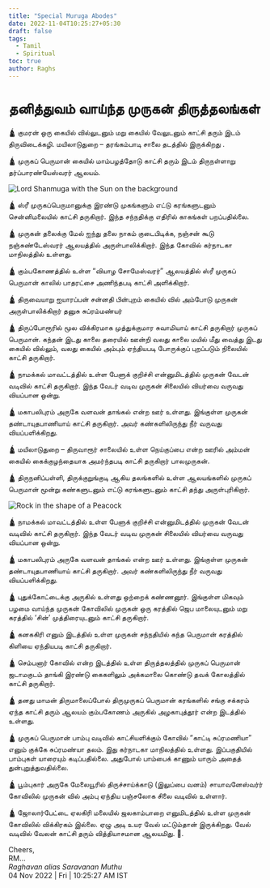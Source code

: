 ```yaml
---
title: "Special Muruga Abodes"
date: 2022-11-04T10:25:27+05:30
draft: false
tags:
  - Tamil
  - Spiritual
toc: true
author: Raghs
---
```


# தனித்துவம் வாய்ந்த முருகன் திருத்தலங்கள்

🛕 குமரன் ஒரு கையில் வில்லுடனும் மறு கையில் வேலுடனும் காட்சி தரும் இடம் திருவிடைக்கழி. மயிலாடுதுறை – தரங்கம்பாடி சாலை தடத்தில் இருக்கிறது .

🛕 முருகப் பெருமான் கையில் மாம்பழத்தோடு காட்சி தரும் இடம் திருநள்ளாறு தர்ப்பாரண்யேஸ்வரர் ஆலயம்.

<img src="https://raghsonline.com/spiritual/LordShanmugar-Sun-Backdrop.jpg" alt="Lord Shanmuga with the Sun on the background"/>

<!--more-->

🛕 ஸ்ரீ முருகப்பெருமானுக்கு இரண்டு முகங்களும் எட்டு கரங்களுடனும் சென்னிமலையில் காட்சி தருகிறார். இந்த சந்நதிக்கு எதிரில் காகங்கள் பறப்பதில்லை.

🛕 முருகன் தலைக்கு மேல் ஐந்து தலை நாகம் குடைபிடிக்க, நஞ்சன் கூடு நஞ்சுண்டேஸ்வரர் ஆலயத்தில் அருள்பாலிக்கிறார். இந்த கோவில் கர்நாடகா மாநிலத்தில் உள்ளது.

🛕 கும்பகோணத்தில் உள்ள “வியாழ சோமேஸ்வரர்” ஆலயத்தில் ஸ்ரீ முருகப் பெருமான் காலில் பாதரட்சை அணிந்தபடி காட்சி அளிக்கிறார்.

🛕 திருவையாறு ஐயாரப்பன் சன்னதி பின்புறம் கையில் வில் அம்போடு முருகன் அருள்பாலிக்கிறார் தனுசு சுப்ரம்மண்யர்

🛕 திருப்போரூரில் மூல விக்கிரமாக முத்துக்குமார சுவாமியாய் காட்சி தருகிறார் முருகப் பெருமான். கந்தன் இடது காலை தரையில் ஊன்றி வலது காலை மயில் மீது வைத்து இடது கையில் வில்லும், வலது கையில் அம்பும் ஏந்தியபடி போருக்குப் புறப்படும் நிலையில் காட்சி தருகிறார்.

🛕 நாமக்கல் மாவட்டத்தில் உள்ள பேளுக் குறிச்சி என்னுமிடத்தில் முருகன் வேடன் வடிவில் காட்சி தருகிறார். இந்த வேடர் வடிவ முருகன் சிலையில் வியர்வை வருவது வியப்பான ஒன்று.

🛕 மகாபலிபுரம் அருகே வளவன் தாங்கல் என்ற ஊர் உள்ளது. இங்குள்ள முருகன் தண்டாயுதபாணியாய் காட்சி தருகிறார். அவர் கண்களிலிருந்து நீர் வருவது வியப்பளிக்கிறது.

🛕 மயிலாடுதுறை – திருவாரூர் சாலையில் உள்ள நெய்குப்பை என்ற ஊரில் அம்மன் கையில் கைக்குழந்தையாக அமர்ந்தபடி காட்சி தருகிறார் பாலமுருகன்.

🛕 திருநனிப்பள்ளி, திருக்குறுங்குடி ஆகிய தலங்களில் உள்ள ஆலயங்களில் முருகப் பெருமான் மூன்று கண்களுடனும் எட்டு கரங்களுடனும் காட்சி தந்து அருள்புரிகிறார்.

<img src="https://raghsonline.com/spiritual/Peacock-Rock.jpg" alt="Rock in the shape of a Peacock"/>

🛕 நாமக்கல் மாவட்டத்தில் உள்ள பேளுக் குறிச்சி என்னுமிடத்தில் முருகன் வேடன் வடிவில் காட்சி தருகிறார். இந்த வேடர் வடிவ முருகன் சிலையில் வியர்வை வருவது வியப்பான ஒன்று.

🛕 மகாபலிபுரம் அருகே வளவன் தாங்கல் என்ற ஊர் உள்ளது. இங்குள்ள முருகன் தண்டாயுதபாணியாய் காட்சி தருகிறார். அவர் கண்களிலிருந்து நீர் வருவது வியப்பளிக்கிறது.

🛕 புதுக்கோட்டைக்கு அருகில் உள்ளது ஒற்றைக் கண்ணனூர். இங்குள்ள மிகவும் பழமை வாய்ந்த முருகன் கோவிலில் முருகன் ஒரு கரத்தில் ஜெப மாலையுடனும் மறு கரத்தில் ‘சின்’ முத்திரையுடனும் காட்சி தருகிறார்.

🛕 கனககிரி எனும் இடத்தில் உள்ள முருகன் சந்நதியில் கந்த பெருமான் கரத்தில் கிளியை ஏந்தியபடி காட்சி தருகிறார்.

🛕 செம்பனார் கோவில் என்ற இடத்தில் உள்ள திருத்தலத்தில் முருகப் பெருமான் ஜடாமகுடம் தாங்கி இரண்டு கைகளிலும் அக்கமாலை கொண்டு தவக் கோலத்தில் காட்சி தருகிறார்.

🛕 தனது மாமன் திருமாலைப்போல் திருமுருகப் பெருமான் கரங்களில் சங்கு சக்கரம் ஏந்த காட்சி தரும் ஆலயம் கும்பகோணம் அருகில் அழகாபுத்தூர் என்ற இடத்தில் உள்ளது.

🛕 முருகப் பெருமான் பாம்பு வடிவில் காட்சியளிக்கும் கோவில் “காட்டி சுப்ரமணியா” எனும் குக்கே சுப்ரமண்யா தலம். இது கர்நாடகா மாநிலத்தில் உள்ளது. இப்பகுதியில் பாம்புகள் யாரையும் கடிப்பதில்லை. அதுபோல் பாம்பைக் காணும் யாரும் அதைத் துன்புறுத்துவதில்லை.

🛕 பூம்புகார் அருகே மேலையூரில் திருச்சாய்க்காடு (இலுப்பை வனம்) சாயாவனேஸ்வர்ர் கோவிலில் முருகன் வில் அம்பு ஏந்திய பஞ்சலோக சிலை வடிவில் உள்ளார்.

🛕 ஜோலார்பேட்டை ஏலகிரி மலையில் ஜலகாம்பாறை எனுமிடத்தில் உள்ள முருகன் கோவிலில் விக்கிரகம் இல்லை. ஏழு அடி உயர வேல் மட்டும்தான் இருக்கிறது. வேல் வடிவில் வேலன் காட்சி தரும் வித்தியாசமான ஆலயமிது. 🙏.


Cheers,\
RM...\
_Raghavan alias Saravanan Muthu_\
04 Nov 2022 | Fri | 10:25:27 AM IST
